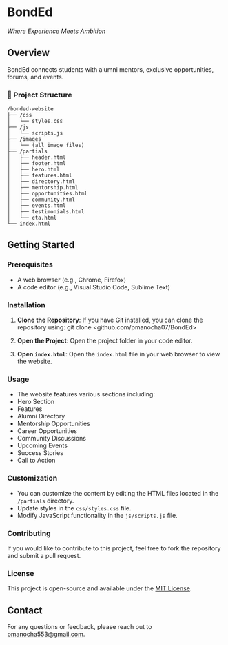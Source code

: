 # BondEd
*Where Experience Meets Ambition*

## Overview
BondEd connects students with alumni mentors, exclusive opportunities, forums, and events.

### 📁 Project Structure

```
/bonded-website
├── /css
│   └── styles.css
├── /js
│   └── scripts.js
├── /images
│   └── (all image files)
├── /partials
│   ├── header.html
│   ├── footer.html
│   ├── hero.html
│   ├── features.html
│   ├── directory.html
│   ├── mentorship.html
│   ├── opportunities.html
│   ├── community.html
│   ├── events.html
│   ├── testimonials.html
│   └── cta.html
└── index.html
```


## Getting Started

### Prerequisites

- A web browser (e.g., Chrome, Firefox)
- A code editor (e.g., Visual Studio Code, Sublime Text)

### Installation

1. **Clone the Repository**: 
   If you have Git installed, you can clone the repository using: git clone <github.com/pmanocha07/BondEd>
   
2. **Open the Project**: 
Open the project folder in your code editor.

3. **Open `index.html`**: 
Open the `index.html` file in your web browser to view the website.

### Usage

- The website features various sections including:
- Hero Section
- Features
- Alumni Directory
- Mentorship Opportunities
- Career Opportunities
- Community Discussions
- Upcoming Events
- Success Stories
- Call to Action

### Customization

- You can customize the content by editing the HTML files located in the `/partials` directory.
- Update styles in the `css/styles.css` file.
- Modify JavaScript functionality in the `js/scripts.js` file.

### Contributing

If you would like to contribute to this project, feel free to fork the repository and submit a pull request.

### License

This project is open-source and available under the [MIT License](LICENSE).

## Contact

For any questions or feedback, please reach out to pmanocha553@gmail.com.
